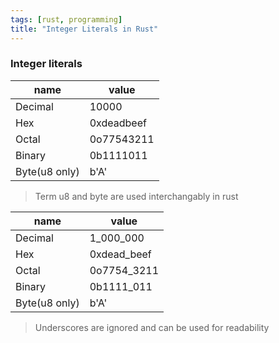 ```yaml
---
tags: [rust, programming]
title: "Integer Literals in Rust"
---
```


### Integer literals

| name          | value      |
| ------------- | ---------- |
| Decimal       | 10000      |
| Hex           | 0xdeadbeef |
| Octal         | 0o77543211 |
| Binary        | 0b1111011  |
| Byte(u8 only) | b'A'       |

> Term u8 and byte are used interchangably in rust




| name          | value       |
| ------------- | ----------- |
| Decimal       | 1_000_000   |
| Hex           | 0xdead_beef |
| Octal         | 0o7754_3211 |
| Binary        | 0b1111_011  |
| Byte(u8 only) | b'A'        |

> Underscores are ignored and can be used for readability